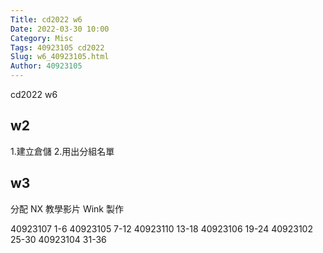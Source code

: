 ```yaml
---
Title: cd2022 w6
Date: 2022-03-30 10:00
Category: Misc
Tags: 40923105 cd2022
Slug: w6_40923105.html
Author: 40923105
---
```


cd2022 w6

<!-- PELICAN_END_SUMMARY -->

w2
----
1.建立倉儲
2.用出分組名單

w3
----
分配 NX 教學影片 Wink 製作

40923107 1-6 
40923105 7-12
40923110 13-18
40923106 19-24
40923102 25-30
40923104 31-36

